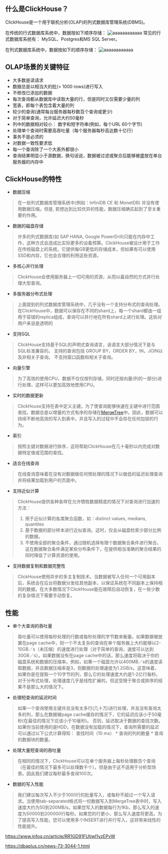 ## 什么是ClickHouse？ 

ClickHouse是一个用于联机分析(OLAP)的列式数据库管理系统(DBMS)。

在传统的行式数据库系统中，数据按如下顺序存储：
![aaaaaaaaaaaa](http://hua-test01.oss-cn-beijing.aliyuncs.com/cef96f56c8c64633ad25596dad3f0577.png
)
常见的行式数据库系统有： MySQL、Postgres和MS SQL Server。

在列式数据库系统中，数据按如下的顺序存储：
![aaaaaaaaaaaa](http://hua-test01.oss-cn-beijing.aliyuncs.com/13a1f060084f4043bf2581cd0867eb1d.png
)

## OLAP场景的关键特征
- 大多数是读请求
- 数据总是以相当大的批(> 1000 rows)进行写入
- 不修改已添加的数据
- 每次查询都从数据库中读取大量的行，但是同时又仅需要少量的列
- 宽表，即每个表包含着大量的列
- 较少的查询(通常每台服务器每秒数百个查询或更少)
- 对于简单查询，允许延迟大约50毫秒
- 列中的数据相对较小： 数字和短字符串(例如，每个URL 60个字节)
- 处理单个查询时需要高吞吐量（每个服务器每秒高达数十亿行）
- 事务不是必须的
- 对数据一致性要求低
- 每一个查询除了一个大表外都很小
- 查询结果明显小于源数据，换句话说，数据被过滤或聚合后能够被盛放在单台服务器的内存中

## ClickHouse的特性

- 数据压缩
 > 在一些列式数据库管理系统中(例如：InfiniDB CE 和 MonetDB) 并没有使用数据压缩。但是, 若想达到比较优异的性能，数据压缩确实起到了至关重要的作用。

- 数据的磁盘存储
 > 许多的列式数据库(如 SAP HANA, Google PowerDrill)只能在内存中工作，这种方式会造成比实际更多的设备预算。ClickHouse被设计用于工作在传统磁盘上的系统，它提供每GB更低的存储成本，但如果有可以使用SSD和内存，它也会合理的利用这些资源。

- 多核心并行处理
> ClickHouse会使用服务器上一切可用的资源，从而以最自然的方式并行处理大型查询。

- 多服务器分布式处理
> 上面提到的列式数据库管理系统中，几乎没有一个支持分布式的查询处理。
在ClickHouse中，数据可以保存在不同的shard上，每一个shard都由一组用于容错的replica组成，查询可以并行地在所有shard上进行处理。这些对用户来说是透明的

- 支持SQL
> ClickHouse支持基于SQL的声明式查询语言，该语言大部分情况下是与SQL标准兼容的。
支持的查询包括 GROUP BY，ORDER BY，IN，JOIN以及非相关子查询。
不支持窗口函数和相关子查询。

- 向量引擎
> 为了高效的使用CPU，数据不仅仅按列存储，同时还按向量(列的一部分)进行处理，这样可以更加高效地使用CPU。

- 实时的数据更新
> ClickHouse支持在表中定义主键。为了使查询能够快速在主键中进行范围查找，数据总是以增量的方式有序的存储在[MergeTree](https://clickhouse.tech/docs/zh/engines/table-engines/mergetree-family/mergetree/)中。因此，数据可以持续不断地高效的写入到表中，并且写入的过程中不会存在任何加锁的行为。

- 索引 
> 按照主键对数据进行排序，这将帮助ClickHouse在几十毫秒以内完成对数据特定值或范围的查找。

- 适合在线查询
> 在线查询意味着在没有对数据做任何预处理的情况下以极低的延迟处理查询并将结果加载到用户的页面中。

- 支持近似计算
> ClickHouse提供各种各样在允许牺牲数据精度的情况下对查询进行加速的方法：
> 1. 用于近似计算的各类聚合函数，如：distinct values, medians, quantiles
> 2. 基于数据的部分样本进行近似查询。这时，仅会从磁盘检索少部分比例的数据。
> 3. 不使用全部的聚合条件，通过随机选择有限个数据聚合条件进行聚合。这在数据聚合条件满足某些分布条件下，在提供相当准确的聚合结果的同时降低了计算资源的使用。

- 支持数据复制和数据完整性
> ClickHouse使用异步的多主复制技术。当数据被写入任何一个可用副本后，系统会在后台将数据分发给其他副本，以保证系统在不同副本上保持相同的数据。在大多数情况下ClickHouse能在故障后自动恢复，在一些少数的复杂情况下需要手动恢复。


## 性能

- 单个大查询的吞吐量
> 吞吐量可以使用每秒处理的行数或每秒处理的字节数来衡量。如果数据被放置在page cache中，则一个不太复杂的查询在单个服务器上大约能够以2-10GB／s（未压缩）的速度进行处理（对于简单的查询，速度可以达到30GB／s）。如果数据没有在page cache中的话，那么速度将取决于你的磁盘系统和数据的压缩率。例如，如果一个磁盘允许以400MB／s的速度读取数据，并且数据压缩率是3，则数据的处理速度为1.2GB/s。这意味着，如果你是在提取一个10字节的列，那么它的处理速度大约是1-2亿行每秒。
> 对于分布式处理，处理速度几乎是线性扩展的，但这受限于聚合或排序的结果不是那么大的情况下。


- 处理短查询的延迟时间
> 如果一个查询使用主键并且没有太多行(几十万)进行处理，并且没有查询太多的列，那么在数据被page cache缓存的情况下，它的延迟应该小于50毫秒(在最佳的情况下应该小于10毫秒)。 否则，延迟取决于数据的查找次数。如果你当前使用的是HDD，在数据没有加载的情况下，查询所需要的延迟可以通过以下公式计算得知： 查找时间（10 ms） * 查询的列的数量 * 查询的数据块的数量。

- 处理大量短查询的吞吐量
> 在相同的情况下，ClickHouse可以在单个服务器上每秒处理数百个查询（在最佳的情况下最多可以处理数千个）。但是由于这不适用于分析型场景。因此我们建议每秒最多查询100次。

- 数据的写入性能
> 我们建议每次写入不少于1000行的批量写入，或每秒不超过一个写入请求。当使用tab-separated格式将一份数据写入到MergeTree表中时，写入速度大约为50到200MB/s。如果您写入的数据每行为1Kb，那么写入的速度为50000到200000行每秒。如果您的行更小，那么写入速度将更高。为了提高写入性能，您可以使用多个INSERT进行并行写入，这将带来线性的性能提升。




https://www.infoq.cn/article/RR1GD91FUtjwI1yzEPvW

https://dbaplus.cn/news-73-3044-1.html


